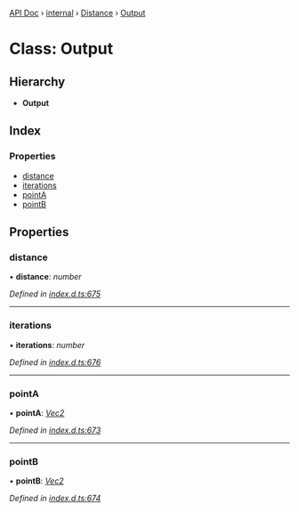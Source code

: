 [API Doc](../README.md) › [internal](../modules/internal.md) › [Distance](../modules/internal.distance.md) › [Output](internal.distance.output.md)

# Class: Output

## Hierarchy

* **Output**

## Index

### Properties

* [distance](internal.distance.output.md#distance)
* [iterations](internal.distance.output.md#iterations)
* [pointA](internal.distance.output.md#pointa)
* [pointB](internal.distance.output.md#pointb)

## Properties

###  distance

• **distance**: *number*

*Defined in [index.d.ts:675](https://github.com/shakiba/planck.js/blob/49dcd19/lib/index.d.ts#L675)*

___

###  iterations

• **iterations**: *number*

*Defined in [index.d.ts:676](https://github.com/shakiba/planck.js/blob/49dcd19/lib/index.d.ts#L676)*

___

###  pointA

• **pointA**: *[Vec2](../interfaces/vec2.md)*

*Defined in [index.d.ts:673](https://github.com/shakiba/planck.js/blob/49dcd19/lib/index.d.ts#L673)*

___

###  pointB

• **pointB**: *[Vec2](../interfaces/vec2.md)*

*Defined in [index.d.ts:674](https://github.com/shakiba/planck.js/blob/49dcd19/lib/index.d.ts#L674)*
